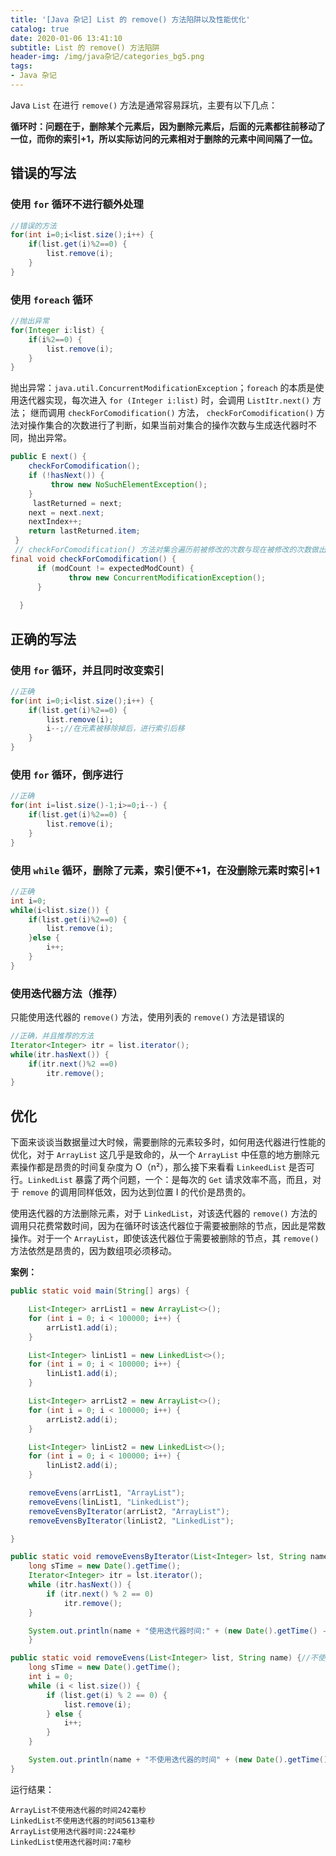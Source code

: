 ```yaml
---
title: '[Java 杂记] List 的 remove() 方法陷阱以及性能优化'
catalog: true
date: 2020-01-06 13:41:10
subtitle: List 的 remove() 方法陷阱
header-img: /img/java杂记/categories_bg5.png
tags:
- Java 杂记
---
```


Java `List` 在进行 `remove()` 方法是通常容易踩坑，主要有以下几点：

**循环时：问题在于，删除某个元素后，因为删除元素后，后面的元素都往前移动了一位，而你的索引+1，所以实际访问的元素相对于删除的元素中间间隔了一位。**

## 错误的写法
### 使用 `for` 循环不进行额外处理
```java
//错误的方法
for(int i=0;i<list.size();i++) {
	if(list.get(i)%2==0) {
		list.remove(i);
	}
}
```

### 使用 `foreach` 循环
```java
//抛出异常
for(Integer i:list) {
    if(i%2==0) {
     	list.remove(i);
    }
}
```
抛出异常：`java.util.ConcurrentModificationException`；`foreach` 的本质是使用迭代器实现，每次进入 `for (Integer i:list)` 时，会调用 `ListItr.next()` 方法；
继而调用 `checkForComodification()` 方法， `checkForComodification()` 方法对操作集合的次数进行了判断，如果当前对集合的操作次数与生成迭代器时不同，抛出异常。

```java
public E next() {
	checkForComodification();
	if (!hasNext()) {
		 throw new NoSuchElementException();
	}
	 lastReturned = next;
	next = next.next;
	nextIndex++;
	return lastReturned.item;
 }
 // checkForComodification() 方法对集合遍历前被修改的次数与现在被修改的次数做出对比
final void checkForComodification() {
	  if (modCount != expectedModCount) {
	  		 throw new ConcurrentModificationException();
	  }
             
  }
```

## 正确的写法
### 使用 `for` 循环，并且同时改变索引
```java
//正确
for(int i=0;i<list.size();i++) {
	if(list.get(i)%2==0) {
		list.remove(i);
		i--;//在元素被移除掉后，进行索引后移
	}
}
```

### 使用 `for` 循环，倒序进行
```java
//正确
for(int i=list.size()-1;i>=0;i--) {
	if(list.get(i)%2==0) {
		list.remove(i);
	}
}
```

### 使用 `while` 循环，删除了元素，索引便不+1，在没删除元素时索引+1
```java
//正确
int i=0;
while(i<list.size()) {
	if(list.get(i)%2==0) {
		list.remove(i);
	}else {
		i++;
	}
}
```

### 使用迭代器方法（推荐）
只能使用迭代器的 `remove()` 方法，使用列表的 `remove()` 方法是错误的
```java
//正确，并且推荐的方法
Iterator<Integer> itr = list.iterator();
while(itr.hasNext()) {
	if(itr.next()%2 ==0)
		itr.remove();
}
```

## 优化
下面来谈谈当数据量过大时候，需要删除的元素较多时，如何用迭代器进行性能的优化，对于 `ArrayList` 这几乎是致命的，从一个 `ArrayList` 中任意的地方删除元素操作都是昂贵的时间复杂度为 O（n²），那么接下来看看 `LinkeedList` 是否可行。`LinkedList` 暴露了两个问题，一个：是每次的 `Get` 请求效率不高，而且，对于 `remove` 的调用同样低效，因为达到位置 I 的代价是昂贵的。

使用迭代器的方法删除元素，对于 `LinkedList`，对该迭代器的 `remove()` 方法的调用只花费常数时间，因为在循环时该迭代器位于需要被删除的节点，因此是常数操作。对于一个 `ArrayList`，即使该迭代器位于需要被删除的节点，其 `remove()`方法依然是昂贵的，因为数组项必须移动。

**案例：**
```java
public static void main(String[] args) {

    List<Integer> arrList1 = new ArrayList<>();
    for (int i = 0; i < 100000; i++) {
        arrList1.add(i);
    }

    List<Integer> linList1 = new LinkedList<>();
    for (int i = 0; i < 100000; i++) {
        linList1.add(i);
    }

    List<Integer> arrList2 = new ArrayList<>();
    for (int i = 0; i < 100000; i++) {
        arrList2.add(i);
    }

    List<Integer> linList2 = new LinkedList<>();
    for (int i = 0; i < 100000; i++) {
        linList2.add(i);
    }

    removeEvens(arrList1, "ArrayList");
    removeEvens(linList1, "LinkedList");
    removeEvensByIterator(arrList2, "ArrayList");
    removeEvensByIterator(linList2, "LinkedList");

}

public static void removeEvensByIterator(List<Integer> lst, String name) {//利用迭代器remove偶数
    long sTime = new Date().getTime();
    Iterator<Integer> itr = lst.iterator();
    while (itr.hasNext()) {
        if (itr.next() % 2 == 0)
            itr.remove();
    }

    System.out.println(name + "使用迭代器时间:" + (new Date().getTime() - sTime) + "毫秒");
    }

public static void removeEvens(List<Integer> list, String name) {//不使用迭代器remove偶数
    long sTime = new Date().getTime();
    int i = 0;
    while (i < list.size()) {
        if (list.get(i) % 2 == 0) {
            list.remove(i);
        } else {
            i++;
        }
    }

    System.out.println(name + "不使用迭代器的时间" + (new Date().getTime() - sTime) + "毫秒");
}
```

运行结果：
```
ArrayList不使用迭代器的时间242毫秒
LinkedList不使用迭代器的时间5613毫秒
ArrayList使用迭代器时间:224毫秒
LinkedList使用迭代器时间:7毫秒
```




